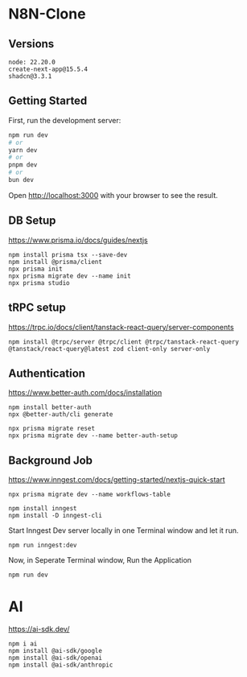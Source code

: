 # N8N-Clone

## Versions

```
node: 22.20.0
create-next-app@15.5.4
shadcn@3.3.1
```

## Getting Started

First, run the development server:

```bash
npm run dev
# or
yarn dev
# or
pnpm dev
# or
bun dev
```

Open [http://localhost:3000](http://localhost:3000) with your browser to see the result.

## DB Setup

https://www.prisma.io/docs/guides/nextjs

```
npm install prisma tsx --save-dev
npm install @prisma/client
npx prisma init
npx prisma migrate dev --name init
npx prisma studio
```

## tRPC setup

https://trpc.io/docs/client/tanstack-react-query/server-components

```
npm install @trpc/server @trpc/client @trpc/tanstack-react-query @tanstack/react-query@latest zod client-only server-only
```

## Authentication

https://www.better-auth.com/docs/installation

```
npm install better-auth
npx @better-auth/cli generate
```

```
npx prisma migrate reset
npx prisma migrate dev --name better-auth-setup
```

## Background Job

https://www.inngest.com/docs/getting-started/nextjs-quick-start

```
npx prisma migrate dev --name workflows-table
```

```
npm install inngest
npm install -D inngest-cli
```

Start Inngest Dev server locally in one Terminal window and let it run.

```
npm run inngest:dev
```

Now, in Seperate Terminal window, Run the Application

```
npm run dev
```

# AI

https://ai-sdk.dev/

```
npm i ai
npm install @ai-sdk/google
npm install @ai-sdk/openai
npm install @ai-sdk/anthropic
```
